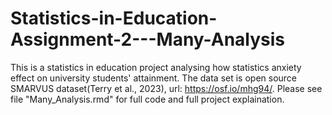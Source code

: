 # Statistics-in-Education-Assignment-2---Many-Analysis
This is a statistics in education project analysing how statistics anxiety effect on university students' attainment. The data set is open source SMARVUS dataset(Terry et al., 2023), url: <https://osf.io/mhg94/>.
Please see file "Many_Analysis.rmd" for full code and full project explaination.
